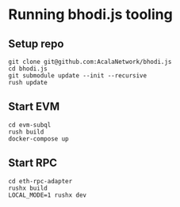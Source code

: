 # Running bhodi.js tooling

## Setup repo

```
git clone git@github.com:AcalaNetwork/bhodi.js
cd bhodi.js
git submodule update --init --recursive
rush update
```

## Start EVM

```
cd evm-subql
rush build
docker-compose up
```

## Start RPC

```
cd eth-rpc-adapter
rushx build
LOCAL_MODE=1 rushx dev
```
